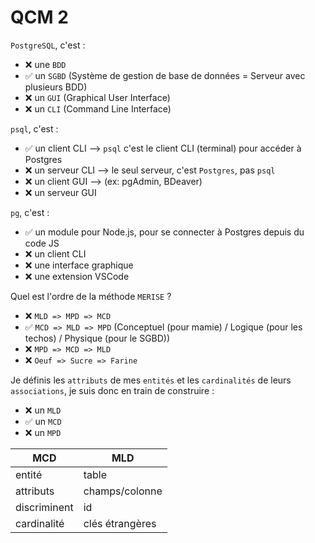 # QCM 2

`PostgreSQL`, c'est :
- ❌ une `BDD`
- ✅ un `SGBD` (Système de gestion de base de données = Serveur avec plusieurs BDD)
- ❌ un `GUI` (Graphical User Interface)
- ❌ un `CLI` (Command Line Interface)

`psql`, c'est :
- ✅ un client CLI --> `psql` c'est le client CLI (terminal) pour accéder à Postgres
- ❌ un serveur CLI --> le seul serveur, c'est `Postgres`, pas `psql`
- ❌ un client GUI --> (ex: pgAdmin, BDeaver)
- ❌ un serveur GUI

`pg`, c'est :
- ✅ un module pour Node.js, pour se connecter à Postgres depuis du code JS
- ❌ un client CLI
- ❌ une interface graphique
- ❌ une extension VSCode

Quel est l'ordre de la méthode `MERISE` ?
- ❌ `MLD => MPD => MCD`
- ✅ `MCD => MLD => MPD` (Conceptuel (pour mamie) / Logique (pour les techos) / Physique (pour le SGBD))
- ❌ `MPD => MCD => MLD`
- ❌ `Oeuf => Sucre => Farine`

Je définis les `attributs` de mes `entités` et les `cardinalités` de leurs `associations`, je suis donc en train de construire :
- ❌ un `MLD`
- ✅ un `MCD`
- ❌ un `MPD`


| MCD | MLD |
| -- | -- |
| entité | table |
| attributs | champs/colonne |
| discriminent | id |
| cardinalité | clés étrangères |

